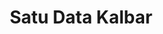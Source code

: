 ---
title: "Satu Data Kalbar"
desc: "Portal resmi Pemerintah Provinsi Kalimantan Barat yang menyediakan akses terbuka untuk data dan informasi publik terkait berbagai sektor di wilayah Kalimantan Barat."
logo: /aplikasi-daerah/logo/datakalbar.png
eurl: https://data.kalbarprov.go.id/
---